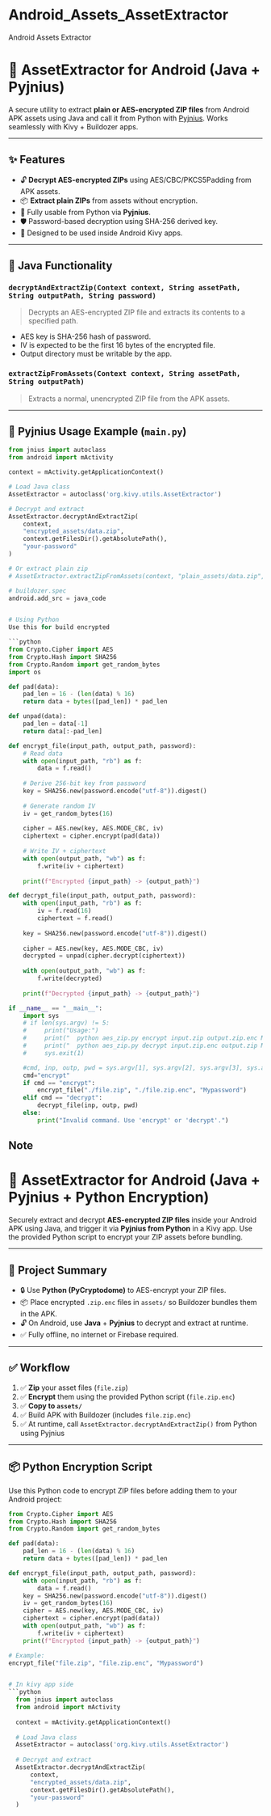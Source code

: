 # Android_Assets_AssetExtractor
Android Assets Extractor
# 🔐 AssetExtractor for Android (Java + Pyjnius)

A secure utility to extract **plain or AES-encrypted ZIP files** from Android APK assets using Java and call it from Python with [Pyjnius](https://github.com/kivy/pyjnius). Works seamlessly with Kivy + Buildozer apps.

---

## ✨ Features

- 🔓 **Decrypt AES-encrypted ZIPs** using AES/CBC/PKCS5Padding from APK assets.
- 📦 **Extract plain ZIPs** from assets without encryption.
- 🧩 Fully usable from Python via **Pyjnius**.
- 🛡️ Password-based decryption using SHA-256 derived key.
- 🧠 Designed to be used inside Android Kivy apps.

---

## 🧠 Java Functionality

### `decryptAndExtractZip(Context context, String assetPath, String outputPath, String password)`

> Decrypts an AES-encrypted ZIP file and extracts its contents to a specified path.

- AES key is SHA-256 hash of password.
- IV is expected to be the first 16 bytes of the encrypted file.
- Output directory must be writable by the app.

### `extractZipFromAssets(Context context, String assetPath, String outputPath)`

> Extracts a normal, unencrypted ZIP file from the APK assets.

---

## 📜 Pyjnius Usage Example (`main.py`)

```python
from jnius import autoclass
from android import mActivity

context = mActivity.getApplicationContext()

# Load Java class
AssetExtractor = autoclass('org.kivy.utils.AssetExtractor')

# Decrypt and extract
AssetExtractor.decryptAndExtractZip(
    context,
    "encrypted_assets/data.zip",
    context.getFilesDir().getAbsolutePath(),
    "your-password"
)

# Or extract plain zip
# AssetExtractor.extractZipFromAssets(context, "plain_assets/data.zip", context.getFilesDir().getAbsolutePath())

# buildozer.spec
android.add_src = java_code


# Using Python
Use this for build encrypted 

```python
from Crypto.Cipher import AES
from Crypto.Hash import SHA256
from Crypto.Random import get_random_bytes
import os

def pad(data):
    pad_len = 16 - (len(data) % 16)
    return data + bytes([pad_len]) * pad_len

def unpad(data):
    pad_len = data[-1]
    return data[:-pad_len]

def encrypt_file(input_path, output_path, password):
    # Read data
    with open(input_path, "rb") as f:
        data = f.read()
    
    # Derive 256-bit key from password
    key = SHA256.new(password.encode("utf-8")).digest()
    
    # Generate random IV
    iv = get_random_bytes(16)
    
    cipher = AES.new(key, AES.MODE_CBC, iv)
    ciphertext = cipher.encrypt(pad(data))
    
    # Write IV + ciphertext
    with open(output_path, "wb") as f:
        f.write(iv + ciphertext)
    
    print(f"Encrypted {input_path} -> {output_path}")

def decrypt_file(input_path, output_path, password):
    with open(input_path, "rb") as f:
        iv = f.read(16)
        ciphertext = f.read()
    
    key = SHA256.new(password.encode("utf-8")).digest()
    
    cipher = AES.new(key, AES.MODE_CBC, iv)
    decrypted = unpad(cipher.decrypt(ciphertext))
    
    with open(output_path, "wb") as f:
        f.write(decrypted)
    
    print(f"Decrypted {input_path} -> {output_path}")

if __name__ == "__main__":
    import sys
    # if len(sys.argv) != 5:
    #     print("Usage:")
    #     print("  python aes_zip.py encrypt input.zip output.zip.enc MySecretKey")
    #     print("  python aes_zip.py decrypt input.zip.enc output.zip MySecretKey")
    #     sys.exit(1)

    #cmd, inp, outp, pwd = sys.argv[1], sys.argv[2], sys.argv[3], sys.argv[4]
    cmd="encrypt"
    if cmd == "encrypt":
        encrypt_file("./file.zip", "./file.zip.enc", "Mypassword")
    elif cmd == "decrypt":
        decrypt_file(inp, outp, pwd)
    else:
        print("Invalid command. Use 'encrypt' or 'decrypt'.")

```


## Note 
# 🔐 AssetExtractor for Android (Java + Pyjnius + Python Encryption)

Securely extract and decrypt **AES-encrypted ZIP files** inside your Android APK using Java, and trigger it via **Pyjnius from Python** in a Kivy app. Use the provided Python script to encrypt your ZIP assets before bundling.

---

## 📌 Project Summary

- 🔒 Use **Python (PyCryptodome)** to AES-encrypt your ZIP files.
- 📦 Place encrypted `.zip.enc` files in `assets/` so Buildozer bundles them in the APK.
- 🔓 On Android, use **Java** + **Pyjnius** to decrypt and extract at runtime.
- ✅ Fully offline, no internet or Firebase required.

---

## ✅ Workflow

1. ✅ **Zip** your asset files (`file.zip`)
2. ✅ **Encrypt** them using the provided Python script (`file.zip.enc`)
3. ✅ **Copy to `assets/`**
4. ✅ Build APK with Buildozer (includes `file.zip.enc`)
5. ✅ At runtime, call `AssetExtractor.decryptAndExtractZip()` from Python using Pyjnius

---

## 📦 Python Encryption Script

Use this Python code to encrypt ZIP files before adding them to your Android project:

```python
from Crypto.Cipher import AES
from Crypto.Hash import SHA256
from Crypto.Random import get_random_bytes

def pad(data):
    pad_len = 16 - (len(data) % 16)
    return data + bytes([pad_len]) * pad_len

def encrypt_file(input_path, output_path, password):
    with open(input_path, "rb") as f:
        data = f.read()
    key = SHA256.new(password.encode("utf-8")).digest()
    iv = get_random_bytes(16)
    cipher = AES.new(key, AES.MODE_CBC, iv)
    ciphertext = cipher.encrypt(pad(data))
    with open(output_path, "wb") as f:
        f.write(iv + ciphertext)
    print(f"Encrypted {input_path} -> {output_path}")

# Example:
encrypt_file("file.zip", "file.zip.enc", "Mypassword")


# In kivy app side 
```python
  from jnius import autoclass
  from android import mActivity
  
  context = mActivity.getApplicationContext()
  
  # Load Java class
  AssetExtractor = autoclass('org.kivy.utils.AssetExtractor')
  
  # Decrypt and extract
  AssetExtractor.decryptAndExtractZip(
      context,
      "encrypted_assets/data.zip",
      context.getFilesDir().getAbsolutePath(),
      "your-password"
  )
  
  

```
